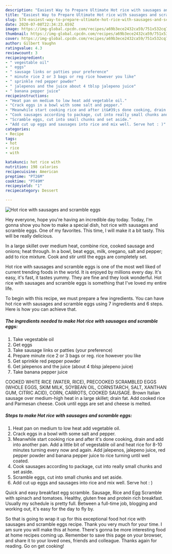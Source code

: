 ```yaml
---
description: "Easiest Way to Prepare Ultimate Hot rice with sausages and scramble eggs"
title: "Easiest Way to Prepare Ultimate Hot rice with sausages and scramble eggs"
slug: 574-easiest-way-to-prepare-ultimate-hot-rice-with-sausages-and-scramble-eggs
date: 2020-07-08T22:34:23.659Z
image: https://img-global.cpcdn.com/recipes/a69b3ece2432ca59/751x532cq70/hot-rice-with-sausages-and-scramble-eggs-recipe-main-photo.jpg
thumbnail: https://img-global.cpcdn.com/recipes/a69b3ece2432ca59/751x532cq70/hot-rice-with-sausages-and-scramble-eggs-recipe-main-photo.jpg
cover: https://img-global.cpcdn.com/recipes/a69b3ece2432ca59/751x532cq70/hot-rice-with-sausages-and-scramble-eggs-recipe-main-photo.jpg
author: Gilbert Vaughn
ratingvalue: 4.3
reviewcount: 3
recipeingredient:
- " vegestable oil"
- " eggs"
- " sausage links or patties your preference"
- " minute rice 2 or 3 bags or reg rice however you like"
- " sprinkle red pepper powder"
- " jalepenos and the juice about 4 tblsp jalepeno juice"
- " banana pepper juice"
recipeinstructions:
- "Heat pan on medium to low heat add vegetable oil."
- "Crack eggs in a bowl with some salt and pepper."
- "Meanwhile start cooking rice and after it&#39;s done cooking, drain and add into another pan. Add a little bit of vegestable oil and heat rice for 8-10 minutes turning every now and again. Add jalepenos, jalepeno juice, red pepper powder and banana pepper juice to rice turning until well coated."
- "Cook sausages according to package, cut into really small chunks and set aside."
- "Scramble eggs, cut into small chunks and set aside."
- "Add cut up eggs and sausages into rice and mix well. Serve hot : )"
categories:
- Recipe
tags:
- hot
- rice
- with

katakunci: hot rice with 
nutrition: 198 calories
recipecuisine: American
preptime: "PT26M"
cooktime: "PT49M"
recipeyield: "1"
recipecategory: Dessert

---
```



![Hot rice with sausages and scramble eggs](https://img-global.cpcdn.com/recipes/a69b3ece2432ca59/751x532cq70/hot-rice-with-sausages-and-scramble-eggs-recipe-main-photo.jpg)

Hey everyone, hope you're having an incredible day today. Today, I'm gonna show you how to make a special dish, hot rice with sausages and scramble eggs. One of my favorites. This time, I will make it a bit tasty. This will be really delicious.

In a large skillet over medium heat, combine rice, cooked sausage and onions; heat through. In a bowl, beat eggs, milk, oregano, salt and pepper; add to rice mixture. Cook and stir until the eggs are completely set.

Hot rice with sausages and scramble eggs is one of the most well liked of current trending foods in the world. It is enjoyed by millions every day. It's easy, it's fast, it tastes yummy. They are fine and they look wonderful. Hot rice with sausages and scramble eggs is something that I've loved my entire life.


To begin with this recipe, we must prepare a few ingredients. You can have hot rice with sausages and scramble eggs using 7 ingredients and 6 steps. Here is how you can achieve that.

<!--inarticleads1-->

##### The ingredients needed to make Hot rice with sausages and scramble eggs:

1. Take  vegestable oil
1. Get  eggs
1. Take  sausage links or patties (your preference)
1. Prepare  minute rice 2 or 3 bags or reg. rice however you like
1. Get  sprinkle red pepper powder
1. Get  jalepenos and the juice (about 4 tblsp jalepeno juice)
1. Take  banana pepper juice


COOKED WHITE RICE (WATER, RICE), PRECOOKED SCRAMBLED EGGS (WHOLE EGGS, SKIM MILK, SOYBEAN OIL, CORNSTARCH, SALT, XANTHAN GUM, CITRIC ACID), CORN, CARROTS, COOKED SAUSAGE. Brown Italian sausage over medium-high heat in a large skillet; drain fat. Add cooked rice and Parmesan cheese. Cook until eggs are set and cheese is melted. 

<!--inarticleads2-->

##### Steps to make Hot rice with sausages and scramble eggs:

1. Heat pan on medium to low heat add vegetable oil.
1. Crack eggs in a bowl with some salt and pepper.
1. Meanwhile start cooking rice and after it&#39;s done cooking, drain and add into another pan. Add a little bit of vegestable oil and heat rice for 8-10 minutes turning every now and again. Add jalepenos, jalepeno juice, red pepper powder and banana pepper juice to rice turning until well coated.
1. Cook sausages according to package, cut into really small chunks and set aside.
1. Scramble eggs, cut into small chunks and set aside.
1. Add cut up eggs and sausages into rice and mix well. Serve hot : )


Quick and easy breakfast egg scramble. Sausage, Rice and Egg Scramble with spinach and tomatoes. Healthy, gluten free and protein rich breakfast. Usually my schedule is pretty full. Between a full-time job, blogging and working out, it&#39;s easy for the day to fly by. 

So that is going to wrap it up for this exceptional food hot rice with sausages and scramble eggs recipe. Thank you very much for your time. I am sure you will make this at home. There's gonna be more interesting food at home recipes coming up. Remember to save this page on your browser, and share it to your loved ones, friends and colleague. Thanks again for reading. Go on get cooking!
